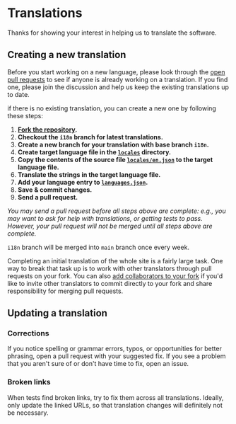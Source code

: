 # Translations

Thanks for showing your interest in helping us to translate the software.

## Creating a new translation

Before you start working on a new language, please look through the [open pull requests](https://github.com/hoppscotch/hoppscotch/pulls) to see if anyone is already working on a translation. If you find one, please join the discussion and help us keep the existing translations up to date.

if there is no existing translation, you can create a new one by following these steps:

1. **[Fork the repository](https://github.com/hoppscotch/hoppscotch/fork).**
2. **Checkout the `i18n` branch for latest translations.**
3. **Create a new branch for your translation with base branch `i18n`.**
4. **Create target language file in the [`locales`](https://github.com/hoppscotch/hoppscotch/tree/main/packages/hoppscotch-app/locales) directory.**
5. **Copy the contents of the source file [`locales/en.json`](https://github.com/hoppscotch/hoppscotch/blob/main/packages/hoppscotch-app/locales/en.json) to the target language file.**
6. **Translate the strings in the target language file.**
7. **Add your language entry to [`languages.json`](https://github.com/hoppscotch/hoppscotch/blob/main/packages/hoppscotch-app/languages.json).**
8. **Save & commit changes.**
9. **Send a pull request.**

_You may send a pull request before all steps above are complete: e.g., you may want to ask for help with translations, or getting tests to pass. However, your pull request will not be merged until all steps above are complete._

`i18n` branch will be merged into `main` branch once every week.

Completing an initial translation of the whole site is a fairly large task. One way to break that task up is to work with other translators through pull requests on your fork. You can also [add collaborators to your fork](https://help.github.com/en/github/setting-up-and-managing-your-github-user-account/inviting-collaborators-to-a-personal-repository) if you'd like to invite other translators to commit directly to your fork and share responsibility for merging pull requests.

## Updating a translation

### Corrections

If you notice spelling or grammar errors, typos, or opportunities for better phrasing, open a pull request with your suggested fix. If you see a problem that you aren't sure of or don't have time to fix, open an issue.

### Broken links

When tests find broken links, try to fix them across all translations. Ideally, only update the linked URLs, so that translation changes will definitely not be necessary.
